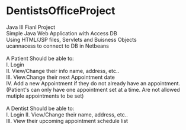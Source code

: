# DentistsOfficeProject <br/>
Java III Fianl Project <br/>
Simple Java Web Application with Access DB <br/>
Using HTML/JSP files, Servlets and Buisness Objects <br/>
ucannacess to connect to DB in Netbeans<br/><br/>
A Patient Should be able to: <br/>
I. Login <br/>
II. View/Change their info name, address, etc.. <br/>
III. View.Change their next Appointment date<br/>
IV. Add a new Appointment if they do not already have an appointment. <br/>
(Patient's can only have one appointment set at a time. Are not allowed mutiple appointments to be set)<br/> <br/>
A Dentist Should be able to: <br/>
I. Login
II. View/Change their name, address, etc.. <br/>
III. View their upcoming appointment schedule list
